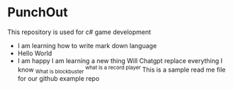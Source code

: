# PunchOut
This repository is used for c# game development
* I am learning how to write mark down language 
* Hello World 
* I am happy I am learning a new thing
Will Chatgpt replace everything I know 
<sub>What is blockbuster </sub>
<sup>what is a record player </sup>
This is a sample read me file for our github example repo
